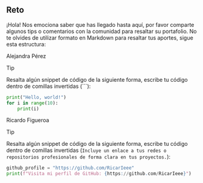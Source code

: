 ## Reto

¡Hola! Nos emociona saber que has llegado hasta aquí, por favor comparte algunos tips o comentarios con la comunidad para resaltar su portafolio. 
No te olvides de utilizar formato en Markdown para resaltar tus aportes, sigue esta estructura:

Alejandra Pérez

> [!TIP]
> Resalta algún snippet de código de la siguiente forma, escribe tu código dentro de comillas invertidas (```):

```py
print("Hello, world!")
for i in range(10):
    print(i)
```


<!-- Sección de tips -->
Ricardo Figueroa

> [!TIP]
> Resalta algún snippet de código de la siguiente forma, escribe tu código dentro de comillas invertidas (`Incluye un enlace a tus redes o repositorios profesionales de forma clara en tus proyectos.`):

```py
github_profile = "https://github.com/RicarIeee"
print(f"Visita mi perfil de GitHub: {https://github.com/RicarIeee}")
```
<!-- Sección de tips - FIN -->

